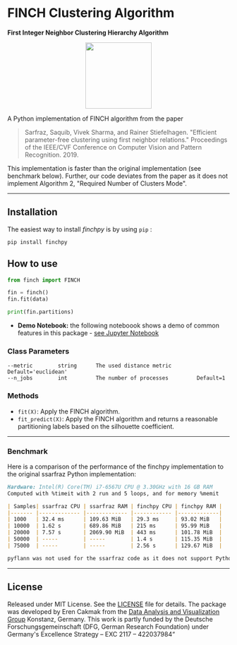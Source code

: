 FINCH Clustering Algorithm
=====
__First Integer Neighbor Clustering Hierarchy Algorithm__

<p align="center">
    <img src="media/cluster_results.png" height=150px>
</p>

A Python implementation of FINCH algorithm from the paper
> Sarfraz, Saquib, Vivek Sharma, and Rainer Stiefelhagen. "Efficient parameter-free clustering using first neighbor relations." Proceedings of the IEEE/CVF Conference on Computer Vision and Pattern Recognition. 2019.

This implementation is faster than the original implementation (see benchmark below). Further, our code deviates from the paper as it does not implement Algorithm 2, "Required Number of Clusters Mode".

---

## Installation

The easiest way to install *finchpy* is by using `pip` :

    pip install finchpy

## How to use

```python
from finch import FINCH

fin = finch()
fin.fit(data)

print(fin.partitions)
```

- __Demo Notebook:__ the following noteboook shows a demo of common features in this package - [see Jupyter Notebook](/demo/demo.ipynb)

### Class Parameters

```
--metric        string      The used distance metric        Default='euclidean'
--n_jobs        int         The number of processes         Default=1
```

### Methods

* `fit(X)`: Apply the FINCH algorithm.
* `fit_predict(X)`: Apply the FINCH algorithm and returns a reasonable partitioning labels based on the silhouette coefficient.

---

### Benchmark

Here is a comparison of the performance of the finchpy implementation to the original ssarfraz Python implementation:

```md
Hardware: Intel(R) Core(TM) i7-6567U CPU @ 3.30GHz with 16 GB RAM
Computed with %timeit with 2 run and 5 loops, and for memory %memit

| Samples| ssarfraz CPU | ssarfraz RAM | finchpy CPU | finchpy RAM | 
|------- |------------- |------------- |------------ |-------------|
| 1000   | 32.4 ms      | 109.63 MiB   | 29.3 ms     | 93.02 MiB   |
| 10000  | 1.62 s       | 689.86 MiB   | 215 ms      | 95.99 MiB   |
| 20000  | 7.57 s       | 2069.90 MiB  | 443 ms      | 101.78 MiB  |
| 50000  | -----        | -----        | 1.4 s       | 115.35 MiB  |
| 75000  | -----        | -----        | 2.56 s      | 129.67 MiB  |

pyflann was not used for the ssarfraz code as it does not support Python 3
```

---

## License

Released under MIT License. See the [LICENSE](LICENSE) file for details. The package was developed by Eren Cakmak from the [Data Analysis and Visualization Group](https://www.vis.uni-konstanz.de/) Konstanz, Germany. This work is partly funded by the Deutsche Forschungsgemeinschaft (DFG, German Research Foundation) under Germany's Excellence Strategy – EXC 2117 – 422037984“
